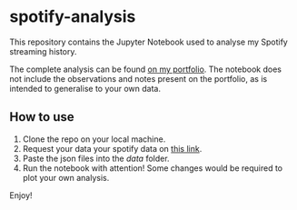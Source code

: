 # spotify-analysis
This repository contains the Jupyter Notebook used to analyse my Spotify streaming history.

The complete analysis can be found [on my portfolio](https://jvaleroliet.github.io/projects/spotify_data/). The notebook does not include the observations and notes present on the portfolio, as is intended to generalise to your own data.

## How to use
1. Clone the repo on your local machine.
2. Request your data your spotify data on [this link](https://support.spotify.com/us/article/understanding-my-data/).
3. Paste the json files into the *data* folder.
4. Run the notebook with attention! Some changes would be required to plot your own analysis.

Enjoy!
